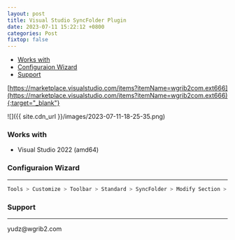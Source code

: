 ```yaml
---
layout: post
title: Visual Studio SyncFolder Plugin
date: 2023-07-11 15:22:12 +0800
categories: Post
fixtop: false
---
```


<!-- TOC -->

- [Works with](#works-with)
- [Configuraion Wizard](#configuraion-wizard)
- [Support](#support)

<!-- /TOC -->

[https://marketplace.visualstudio.com/items?itemName=wgrib2com.ext666](https://marketplace.visualstudio.com/items?itemName=wgrib2com.ext666){:target="_blank"}

![]({{ site.cdn_url }}/images/2023-07-11-18-25-35.png)

### Works with

- Visual Studio 2022 (amd64)

### Configuraion Wizard
<hr>

```c#
Tools > Customize > Toolbar > Standard > SyncFolder > Modify Section > Style > Image And Text
```


### Support
<hr>
yudz@wgrib2.com